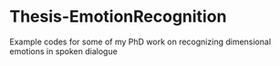 # Thesis-EmotionRecognition
Example codes for some of my PhD work on recognizing dimensional emotions in spoken dialogue
